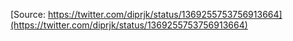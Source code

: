 [Source: https://twitter.com/diprjk/status/1369255753756913664](https://twitter.com/diprjk/status/1369255753756913664)